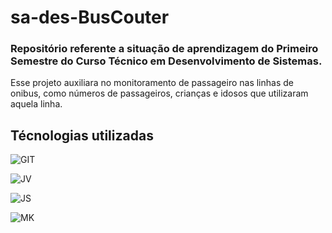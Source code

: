 # sa-des-BusCouter

### Repositório referente a situação de aprendizagem do Primeiro Semestre do **Curso Técnico em Desenvolvimento de Sistemas.**

Esse projeto auxiliara no monitoramento de passageiro nas linhas de onibus, como números de passageiros, crianças e idosos que utilizaram aquela linha.

## Técnologias utilizadas

![GIT](https://img.shields.io/badge/GIT-E44C30?style=for-the-badge&logo=git&logoColor=white)

![JV](https://img.shields.io/badge/Java-ED8B00?style=for-the-badge&logo=openjdk&logoColor=white)

![JS](https://img.shields.io/badge/JavaScript-323330?style=for-the-badge&logo=javascript&logoColor=F7DF1E)

![MK](https://img.shields.io/badge/Markdown-000000?style=for-the-badge&logo=markdown&logoColor=white)
